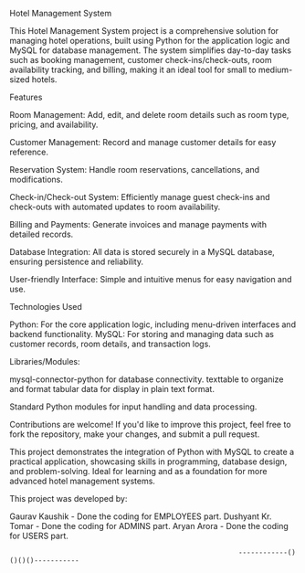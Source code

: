 Hotel Management System

This Hotel Management System project is a comprehensive solution for managing hotel operations, built using Python for the application logic and MySQL for database management. The system simplifies day-to-day tasks such as booking management, customer check-ins/check-outs, room availability tracking, and billing, making it an ideal tool for small to medium-sized hotels.

Features

Room Management: Add, edit, and delete room details such as room type, pricing, and availability.

Customer Management: Record and manage customer details for easy reference.

Reservation System: Handle room reservations, cancellations, and modifications.

Check-in/Check-out System: Efficiently manage guest check-ins and check-outs with automated updates to room availability.

Billing and Payments: Generate invoices and manage payments with detailed records.

Database Integration: All data is stored securely in a MySQL database, ensuring persistence and reliability.

User-friendly Interface: Simple and intuitive menus for easy navigation and use.

Technologies Used

Python: For the core application logic, including menu-driven interfaces and backend functionality.
MySQL: For storing and managing data such as customer records, room details, and transaction logs.

Libraries/Modules:

mysql-connector-python for database connectivity.
texttable to organize and format tabular data for display in plain text format.

Standard Python modules for input handling and data processing.

Contributions are welcome! If you'd like to improve this project, feel free to fork the repository, make your changes, and submit a pull request.

This project demonstrates the integration of Python with MySQL to create a practical application, showcasing skills in programming, database design, and problem-solving. Ideal for learning and as a foundation for more advanced hotel management systems.

This project was developed by:

Gaurav Kaushik - Done the coding for EMPLOYEES part.
Dushyant Kr. Tomar - Done the coding for ADMINS part.
Aryan Arora - Done the coding for USERS part.

                                                            ------------()()()()-----------
